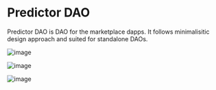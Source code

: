 # Predictor DAO

Predictor DAO is DAO for the marketplace dapps. It follows minimalisitic design approach and suited for standalone DAOs.



![image](https://user-images.githubusercontent.com/33004854/130321542-5e52cd69-3ca3-4a0f-8fb6-e98f4a28c2a1.png)


![image](https://user-images.githubusercontent.com/33004854/130321571-e1d760bf-d702-4631-9daa-d2a1b8d6fc7f.png)


![image](https://user-images.githubusercontent.com/33004854/130321590-770d54cf-4c74-4437-b064-ddef29d9af10.png)




